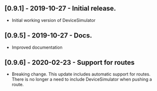 ## [0.9.1] - 2019-10-27 - Initial release.

* Initial working version of DeviceSimulator

## [0.9.5] - 2019-10-27 - Docs.

* Improved documentation

## [0.9.6] - 2020-02-23 - Support for routes

* Breaking change. This update includes automatic support for routes. There is no longer a need to include DeviceSimulator when pushing a route.